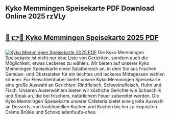 ## Kyko Memmingen Speisekarte PDF Download Online 2025 rzVLy

# <h2><a href="http://gcbng5.nevu.top/?p=Kyko+Memmingen+Speisekarte">🔗 👉🔴 Kyko Memmingen Speisekarte 2025 PDF</a></h2>

[![Kyko Memmingen Speisekarte 2025 PDF](https://i.imgur.com/dBaPXMq.png)](http://gcbng5.nevu.top/?p=Kyko+Memmingen+Speisekarte)
Die Kyko Memmingen Speisekarte ist nicht nur eine Liste von Gerichten, sondern auch die Möglichkeit, etwas Leckeres zu wählen. Wir bieten auf unserer Kyko Memmingen Speisekarte einen Salatbereich an, in dem Sie aus frischen Gemüse- und Obstsalaten für ein leichtes und leckeres Mittagessen wählen können. Für Fleischliebhaber bietet unsere Kyko Memmingen Speisekarte eine große Auswahl an Gerichten: Rindfleisch, Schweinefleisch, Huhn und Fisch. Unseren Auserwählten bieten wir köstliche Gerichte wie Schaschlik und Steak an, die bei frischem, natürlichem Feuer zubereitet werden. Die Kyko Memmingen Speisekarte unserer Cafeteria bietet eine große Auswahl an Desserts, von traditionellen Kuchen und Kuchen bis hin zu exquisiten Crème Brûlée und Schokoladenfuufu-ches.
